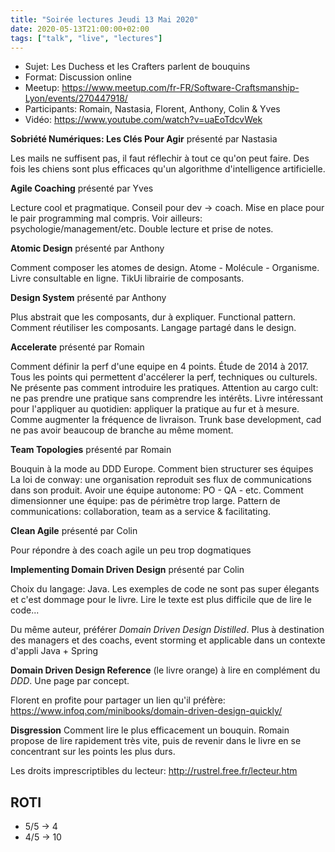```yaml
---
title: "Soirée lectures Jeudi 13 Mai 2020"
date: 2020-05-13T21:00:00+02:00
tags: ["talk", "live", "lectures"]
---
```


- Sujet: Les Duchess et les Crafters parlent de bouquins
- Format: Discussion online
- Meetup: https://www.meetup.com/fr-FR/Software-Craftsmanship-Lyon/events/270447918/
- Participants: Romain, Nastasia, Florent, Anthony, Colin & Yves
- Vidéo: https://www.youtube.com/watch?v=uaEoTdcvWek

**Sobriété Numériques: Les Clés Pour Agir** présenté par Nastasia

Les mails ne suffisent pas, il faut réflechir à tout ce qu'on peut
faire. Des fois les chiens sont plus efficaces qu'un algorithme
d'intelligence artificielle.

**Agile Coaching** présenté par Yves

Lecture cool et pragmatique.
Conseil pour dev -> coach.
Mise en place pour le pair programming mal compris.
Voir ailleurs: psychologie/management/etc.
Double lecture et prise de notes.

**Atomic Design** présenté par Anthony

Comment composer les atomes de design.
Atome - Molécule - Organisme.
Livre consultable en ligne.
TikUi librairie de composants.

**Design System** présenté par Anthony

Plus abstrait que les composants, dur à expliquer.
Functional pattern.
Comment réutiliser les composants.
Langage partagé dans le design.

**Accelerate** présenté par Romain

Comment définir la perf d'une equipe en 4 points.
Étude de 2014 à 2017.
Tous les points qui permettent d'accélerer la perf, techniques ou
culturels.
Ne présente pas comment introduire les pratiques.
Attention au cargo cult: ne pas prendre une pratique sans comprendre
les intérêts.
Livre intéressant pour l'appliquer au quotidien: appliquer la pratique
au fur et à mesure.
Comme augmenter la fréquence de livraison. Trunk base
development, cad ne pas avoir beaucoup de branche au même moment.

**Team Topologies** présenté par Romain

Bouquin à la mode au DDD Europe. Comment bien structurer ses équipes
La loi de conway: une organisation reproduit ses flux de communications
dans son produit.
Avoir une équipe autonome: PO - QA - etc.
Comment dimensionner une équipe: pas de périmètre trop large.
Pattern de communications: collaboration, team as a service &
facilitating.

**Clean Agile** présenté par Colin

Pour répondre à des coach agile un peu trop dogmatiques

**Implementing Domain Driven Design** présenté par Colin

Choix du langage: Java. Les exemples de code ne sont pas super élegants
et c'est dommage pour le livre. Lire le texte est plus difficile que
de lire le code...

Du même auteur, préférer *Domain Driven Design Distilled*. Plus à
destination des managers et des coachs, event storming et applicable
dans un contexte d'appli Java + Spring

**Domain Driven Design Reference** (le livre orange) à lire en complément du *DDD*. Une page par concept.

Florent en profite pour partager un lien qu'il préfère: https://www.infoq.com/minibooks/domain-driven-design-quickly/

**Disgression** Comment lire le plus efficacement un bouquin.
Romain propose de lire rapidement très vite, puis de revenir dans le
livre en se concentrant sur les points les plus durs.

Les droits imprescriptibles du lecteur: http://rustrel.free.fr/lecteur.htm

## ROTI

- 5/5 -> 4
- 4/5 -> 10

